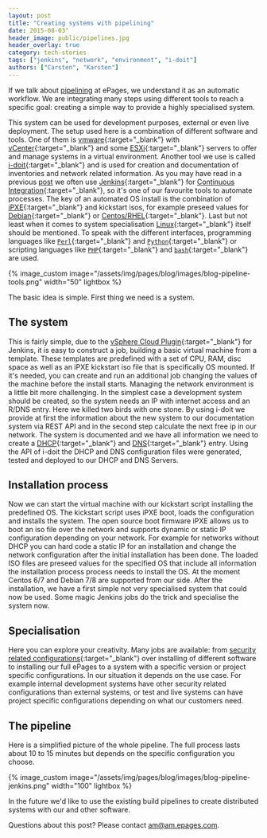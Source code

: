 ```yaml
---
layout: post
title: "Creating systems with pipelining"
date: 2015-08-03"
header_image: public/pipelines.jpg
header_overlay: true
category: tech-stories
tags: ["jenkins", "network", "environment", "i-doit"]
authors: ["Carsten", "Karsten"]
---
```


If we talk about [pipelining](https://en.wikipedia.org/wiki/Pipeline_(software)) at ePages, we understand it as an automatic workflow.
We are integrating many steps using different tools to reach a specific goal: creating a simple way to provide a highly specialised system.

This system can be used for development purposes, external or even live deployment.
The setup used here is a combination of different software and tools.
One of them is [vmware](http://www.vmware.com/){:target="_blank"} with [vCenter](https://www.vmware.com/products/vcenter-server){:target="_blank"} and some [ESXi](https://www.vmware.com/products/vsphere/features/esxi-hypervisor){:target="_blank"} servers to offer and manage systems in a virtual environment.
Another tool we use is called [i-doit](https://www.i-doit.com/en/){:target="_blank"} and is used for creation and documentation of inventories and network related information.
As you may have read in a previous [post](/blog/tech-stories/infrastructure-as-code-automating-jenkins/) we often use [Jenkins](https://jenkins-ci.org/){:target="_blank"} for [Continuous Integration](http://www.martinfowler.com/articles/continuousIntegration.html){:target="_blank"}, so it's one of our favourite tools to automate processes.
The key of an automated OS install is the combination of [iPXE](http://ipxe.org/){:target="_blank"} and kickstart isos, for example preseed values for [Debian](https://wiki.debian.org/DebianInstaller/Preseed){:target="_blank"} or [Centos/RHEL](http://www.centos.org/docs/4/html/rhel-sag-en-4/s1-kickstart2-file.html){:target="_blank"}.
Last but not least when it comes to system specialisation [Linux](https://www.linux.com/){:target="_blank"} itself should be mentioned.
To speak with the different interfaces, programming languages like [`Perl`](https://www.perl.org/){:target="_blank"} and [`Python`](https://www.python.org/){:target="_blank"} or scripting languages like [`PHP`](https://secure.php.net/){:target="_blank"} and [`bash`](http://www.gnu.org/software/bash/){:target="_blank"} are used.

{% image_custom image="/assets/img/pages/blog/images/blog-pipeline-tools.png" width="50" lightbox %}

The basic idea is simple. First thing we need is a system.

## The system

This is fairly simple, due to the [vSphere Cloud Plugin](https://wiki.jenkins-ci.org/display/JENKINS/vSphere+Cloud+Plugin){:target="_blank"} for Jenkins, it is easy to construct a job, building a basic virtual machine from a template.
These templates are predefined with a set of CPU, RAM, disc space as well as an iPXE kickstart iso file that is specifically OS mounted.
If it's needed, you can create and run an additional job changing the values of the machine before the install starts.
Managing the network environment is a little bit more challenging.
In the simplest case a development system should be created, so the system needs an IP with internet access and an R/DNS entry.
Here we killed two birds with one stone.
By using i-doit we provide at first the information about the new system to our documentation system via REST API and in the second step calculate the next free ip in our network.
The system is documented and we have all information we need to create a [DHCP](https://en.wikipedia.org/wiki/Dynamic_Host_Configuration_Protocol){:target="_blank"} and [DNS](https://en.wikipedia.org/wiki/Domain_Name_System){:target="_blank"} entry.
Using the API of i-doit the DHCP and DNS configuration files were generated, tested and deployed to our DHCP and DNS Servers.

## Installation process

Now we can start the virtual machine with our kickstart script installing the predefined OS.
The kickstart script uses iPXE boot, loads the configuration and installs the system.
The open source boot firmware iPXE allows us to boot an iso file over the network and supports dynamic or static IP configuration depending on your network.
For example for networks without DHCP you can hard code a static IP for an installation and change the network configuration after the initial installation has been done.
The loaded ISO files are preseed values for the specified OS that include all information the installation process process needs to install the OS.
At the moment Centos 6/7 and Debian 7/8 are supported from our side.
After the installation, we have a first simple not very specialised system that could now be used.
Some magic Jenkins jobs do the trick and specialise the system now.

## Specialisation

Here you can explore your creativity.
Many jobs are available: from [security related configurations](https://www.linode.com/docs/security/securing-your-server){:target="_blank"} over installing of different software to installing our full ePages to a system with a specific version or project specific configurations.
In our situation it depends on the use case. For example internal development systems have other security related configurations than external systems, or test and live systems can have project specific configurations depending on what our customers need.

## The pipeline

Here is a simplified picture of the whole pipeline.
The full process lasts about 10 to 15 minutes but depends on the specific configuration you choose.

{% image_custom image="/assets/img/pages/blog/images/blog-pipeline-jenkins.png" width="100" lightbox %}

In the future we'd like to use the existing build pipelines to create distributed systems with our and other software.

Questions about this post?
Please contact [am@am.epages.com](mailto:am@am.epages.com).
